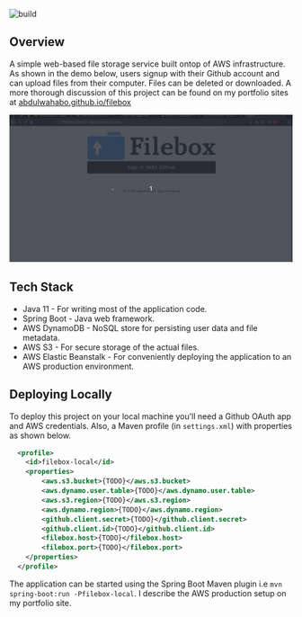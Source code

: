 ![build](https://github.com/abdulwahabO/filebox/workflows/build/badge.svg)

## Overview

A simple web-based file storage service built ontop of AWS infrastructure. As shown in the demo below, users signup
 with their Github account and can upload files from their computer. Files can be deleted or downloaded. A more
  thorough discussion of this project can be found on my portfolio sites at 
  [abdulwahabo.github.io/filebox](https://abdulwahabo.github.io/filebox) 
  
![](filebox-demo.gif)

## Tech Stack

* Java 11 - For writing most of the application code.
* Spring Boot - Java web framework.
* AWS DynamoDB - NoSQL store for persisting user data and file metadata.
* AWS S3 - For secure storage of the actual files.
* AWS Elastic Beanstalk - For conveniently deploying the application to an AWS production environment.

## Deploying Locally

To deploy this project on your local machine you'll need a Github OAuth app and AWS credentials. Also, a Maven
 profile (in `settings.xml`) with properties as shown below. 
 
```xml
  <profile>
	<id>filebox-local</id>
	<properties>
		<aws.s3.bucket>{TODO}</aws.s3.bucket>
		<aws.dynamo.user.table>{TODO}</aws.dynamo.user.table>
		<aws.s3.region>{TODO}</aws.s3.region>
		<aws.dynamo.region>{TODO}</aws.dynamo.region>
		<github.client.secret>{TODO}</github.client.secret>
		<github.client.id>{TODO}</github.client.id>
		<filebox.host>{TODO}</filebox.host>
		<filebox.port>{TODO}</filebox.port>	
	</properties>
  </profile>
```

The application can be started using the Spring Boot Maven plugin i.e `mvn spring-boot:run -Pfilebox-local`. I
 describe the AWS production setup on my portfolio site.
 